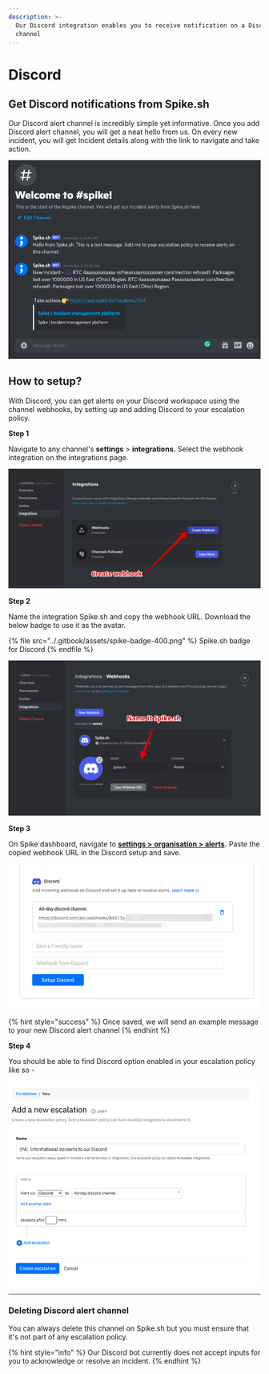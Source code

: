 ```yaml
---
description: >-
  Our Discord integration enables you to receive notification on a Discord
  channel
---
```


# Discord

## Get Discord notifications from Spike.sh

Our Discord alert channel is incredibly simple yet informative. Once you add Discord alert channel, you will get a neat hello from us. On every new incident, you will get Incident details along with the link to navigate and take action.

![Discord alerts from Spike.sh](<../.gitbook/assets/image (78).png>)

## How to setup?

With Discord, you can get alerts on your Discord workspace using the channel webhooks, by setting up and adding Discord to your escalation policy.

**Step 1**

Navigate to any channel's **settings** > **integrations.** Select the webhook integration on the integrations page.

![](../.gitbook/assets/discord-1.png)

**Step 2**

Name the integration Spike.sh and copy the webhook URL. Download the below badge to use it as the avatar.

{% file src="../.gitbook/assets/spike-badge-400.png" %}
Spike.sh badge for Discord
{% endfile %}

![](../.gitbook/assets/discord-2.png)

**Step 3**

On Spike dashboard, navigate to [**settings >** **organisation > alerts**](https://app.spike.sh/settings/general/alerts)**.** Paste the copied webhook URL in the Discord setup and save.

![Save the copied webhook url](../.gitbook/assets/discord-3.png)

{% hint style="success" %}
Once saved, we will send an example message to your new Discord alert channel
{% endhint %}

**Step 4**

You should be able to find Discord option enabled in your escalation policy like so -

![Our new Discord alert channel is enabled in escalation policy](<../.gitbook/assets/image (79).png>)

***

### Deleting Discord alert channel

You can always delete this channel on Spike.sh but you must ensure that it's not part of any escalation policy.

{% hint style="info" %}
Our Discord bot currently does not accept inputs for you to acknowledge or resolve an incident.
{% endhint %}
